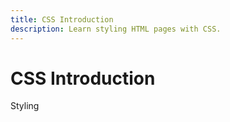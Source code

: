 ```yaml
---
title: CSS Introduction
description: Learn styling HTML pages with CSS.
---
```


# CSS Introduction

Styling